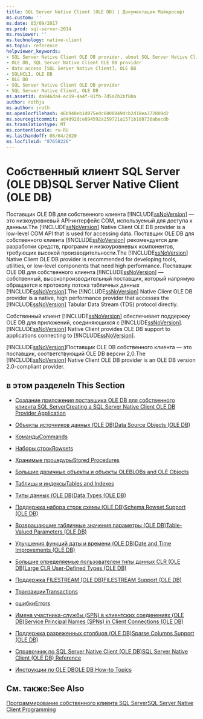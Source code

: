 ```yaml
---
title: SQL Server Native Client (OLE DB) | Документация Майкрософт
ms.custom: ''
ms.date: 03/09/2017
ms.prod: sql-server-2014
ms.reviewer: ''
ms.technology: native-client
ms.topic: reference
helpviewer_keywords:
- SQL Server Native Client OLE DB provider, about SQL Server Native Client OLE DB provider
- OLE DB, SQL Server Native Client OLE DB provider
- data access [SQL Server Native Client], OLE DB
- SQLNCLI, OLE DB
- OLE DB
- SQL Server Native Client OLE DB provider
- SQL Server Native Client, OLE DB
ms.assetid: da846da4-ec19-4a4f-81fb-7d5a2b2bf80a
author: rothja
ms.author: jroth
ms.openlocfilehash: 46b948eb1d075edc6000849dcb2d18ea372809d2
ms.sourcegitcommit: ad4d92dce894592a259721a1571b1d8736abacdb
ms.translationtype: MT
ms.contentlocale: ru-RU
ms.lasthandoff: 08/04/2020
ms.locfileid: "87658226"
---
```

# <a name="sql-server-native-client-ole-db"></a><span data-ttu-id="db88c-102">Собственный клиент SQL Server (OLE DB)</span><span class="sxs-lookup"><span data-stu-id="db88c-102">SQL Server Native Client (OLE DB)</span></span>
  <span data-ttu-id="db88c-103">Поставщик OLE DB для собственного клиента [!INCLUDE[ssNoVersion](../../../includes/ssnoversion-md.md)] — это низкоуровневый API-интерфейс COM, используемый для доступа к данным.</span><span class="sxs-lookup"><span data-stu-id="db88c-103">The [!INCLUDE[ssNoVersion](../../../includes/ssnoversion-md.md)] Native Client OLE DB provider is a low-level COM API that is used for accessing data.</span></span> <span data-ttu-id="db88c-104">Поставщик OLE DB для собственного клиента [!INCLUDE[ssNoVersion](../../../includes/ssnoversion-md.md)] рекомендуется для разработки средств, программ и низкоуровневых компонентов, требующих высокой производительности.</span><span class="sxs-lookup"><span data-stu-id="db88c-104">The [!INCLUDE[ssNoVersion](../../../includes/ssnoversion-md.md)] Native Client OLE DB provider is recommended for developing tools, utilities, or low-level components that need high performance.</span></span> <span data-ttu-id="db88c-105">Поставщик OLE DB для собственного клиента [!INCLUDE[ssNoVersion](../../../includes/ssnoversion-md.md)] — собственный, высокопроизводительный поставщик, который напрямую обращается к протоколу потока табличных данных [!INCLUDE[ssNoVersion](../../../includes/ssnoversion-md.md)].</span><span class="sxs-lookup"><span data-stu-id="db88c-105">The [!INCLUDE[ssNoVersion](../../../includes/ssnoversion-md.md)] Native Client OLE DB provider is a native, high performance provider that accesses the [!INCLUDE[ssNoVersion](../../../includes/ssnoversion-md.md)] Tabular Data Stream (TDS) protocol directly.</span></span>  
  
 <span data-ttu-id="db88c-106">Собственный клиент [!INCLUDE[ssNoVersion](../../../includes/ssnoversion-md.md)] обеспечивает поддержку OLE DB для приложений, соединяющихся с [!INCLUDE[ssNoVersion](../../../includes/ssnoversion-md.md)].</span><span class="sxs-lookup"><span data-stu-id="db88c-106">[!INCLUDE[ssNoVersion](../../../includes/ssnoversion-md.md)] Native Client provides OLE DB support to applications connecting to [!INCLUDE[ssNoVersion](../../../includes/ssnoversion-md.md)].</span></span>  
  
 <span data-ttu-id="db88c-107">[!INCLUDE[ssNoVersion](../../../includes/ssnoversion-md.md)]Поставщик OLE DB собственного клиента — это поставщик, соответствующий OLE DB версии 2,0.</span><span class="sxs-lookup"><span data-stu-id="db88c-107">The [!INCLUDE[ssNoVersion](../../../includes/ssnoversion-md.md)] Native Client OLE DB provider is an OLE DB version 2.0-compliant provider.</span></span>  
  
## <a name="in-this-section"></a><span data-ttu-id="db88c-108">в этом разделе</span><span class="sxs-lookup"><span data-stu-id="db88c-108">In This Section</span></span>  
  
-   [<span data-ttu-id="db88c-109">Создание приложения поставщика OLE DB для собственного клиента SQL Server</span><span class="sxs-lookup"><span data-stu-id="db88c-109">Creating a SQL Server Native Client OLE DB Provider Application</span></span>](../../native-client-ole-db-provider/creating-a-sql-server-native-client-ole-db-provider-application.md)  
  
-   [<span data-ttu-id="db88c-110">Объекты источников данных (OLE DB)</span><span class="sxs-lookup"><span data-stu-id="db88c-110">Data Source Objects &#40;OLE DB&#41;</span></span>](../../native-client-ole-db-data-source-objects/data-source-objects-ole-db.md)  
  
-   [<span data-ttu-id="db88c-111">Команды</span><span class="sxs-lookup"><span data-stu-id="db88c-111">Commands</span></span>](../../native-client-ole-db-commands/commands.md)  
  
-   [<span data-ttu-id="db88c-112">Наборы строк</span><span class="sxs-lookup"><span data-stu-id="db88c-112">Rowsets</span></span>](../../native-client-ole-db-rowsets/rowsets.md)  
  
-   [<span data-ttu-id="db88c-113">Хранимые процедуры</span><span class="sxs-lookup"><span data-stu-id="db88c-113">Stored Procedures</span></span>](stored-procedures.md)  
  
-   [<span data-ttu-id="db88c-114">Большие двоичные объекты и объекты OLE</span><span class="sxs-lookup"><span data-stu-id="db88c-114">BLOBs and OLE Objects</span></span>](../../native-client-ole-db-blobs/blobs-and-ole-objects.md)  
  
-   [<span data-ttu-id="db88c-115">Таблицы и индексы</span><span class="sxs-lookup"><span data-stu-id="db88c-115">Tables and Indexes</span></span>](../../native-client-ole-db-tables-indexes/tables-and-indexes.md)  
  
-   [<span data-ttu-id="db88c-116">Типы данных (OLE DB)</span><span class="sxs-lookup"><span data-stu-id="db88c-116">Data Types &#40;OLE DB&#41;</span></span>](../../native-client-ole-db-data-types/data-types-ole-db.md)  
  
-   [<span data-ttu-id="db88c-117">Поддержка набора строк схемы &#40;OLE DB&#41;</span><span class="sxs-lookup"><span data-stu-id="db88c-117">Schema Rowset Support &#40;OLE DB&#41;</span></span>](schema-rowset-support-ole-db.md)  
  
-   [<span data-ttu-id="db88c-118">Возвращающие табличные значения параметры &#40;OLE DB&#41;</span><span class="sxs-lookup"><span data-stu-id="db88c-118">Table-Valued Parameters &#40;OLE DB&#41;</span></span>](../../native-client-ole-db-table-valued-parameters/table-valued-parameters-ole-db.md)  
  
-   [<span data-ttu-id="db88c-119">Улучшения функций даты и времени &#40;OLE DB&#41;</span><span class="sxs-lookup"><span data-stu-id="db88c-119">Date and Time Improvements &#40;OLE DB&#41;</span></span>](../../native-client-ole-db-date-time/date-and-time-improvements-ole-db.md)  
  
-   [<span data-ttu-id="db88c-120">Большие определяемые пользователем типы данных CLR &#40;OLE DB&#41;</span><span class="sxs-lookup"><span data-stu-id="db88c-120">Large CLR User-Defined Types &#40;OLE DB&#41;</span></span>](large-clr-user-defined-types-ole-db.md)  
  
-   [<span data-ttu-id="db88c-121">Поддержка FILESTREAM &#40;OLE DB&#41;</span><span class="sxs-lookup"><span data-stu-id="db88c-121">FILESTREAM Support &#40;OLE DB&#41;</span></span>](filestream-support-ole-db.md)  
  
-   [<span data-ttu-id="db88c-122">Транзакции</span><span class="sxs-lookup"><span data-stu-id="db88c-122">Transactions</span></span>](../../native-client-ole-db-transactions/transactions.md)  
  
-   [<span data-ttu-id="db88c-123">ошибки</span><span class="sxs-lookup"><span data-stu-id="db88c-123">Errors</span></span>](../../native-client-ole-db-errors/errors.md)  
  
-   [<span data-ttu-id="db88c-124">Имена участника-службы (SPN) в клиентских соединениях (OLE DB)</span><span class="sxs-lookup"><span data-stu-id="db88c-124">Service Principal Names &#40;SPNs&#41; in Client Connections &#40;OLE DB&#41;</span></span>](service-principal-names-spns-in-client-connections-ole-db.md)  
  
-   [<span data-ttu-id="db88c-125">Поддержка разреженных столбцов &#40;OLE DB&#41;</span><span class="sxs-lookup"><span data-stu-id="db88c-125">Sparse Columns Support &#40;OLE DB&#41;</span></span>](sparse-columns-support-ole-db.md)  
  
-   [<span data-ttu-id="db88c-126">Справочник по SQL Server Native Client &#40;OLE DB&#41;</span><span class="sxs-lookup"><span data-stu-id="db88c-126">SQL Server Native Client &#40;OLE DB&#41; Reference</span></span>](../../native-client-ole-db-interfaces/sql-server-native-client-ole-db-interfaces.md)  
  
-   [<span data-ttu-id="db88c-127">Инструкции по OLE DB</span><span class="sxs-lookup"><span data-stu-id="db88c-127">OLE DB How-to Topics</span></span>](../../native-client-ole-db-how-to/ole-db-how-to-topics.md)  
  
## <a name="see-also"></a><span data-ttu-id="db88c-128">См. также:</span><span class="sxs-lookup"><span data-stu-id="db88c-128">See Also</span></span>  
 [<span data-ttu-id="db88c-129">Программирование собственного клиента SQL Server</span><span class="sxs-lookup"><span data-stu-id="db88c-129">SQL Server Native Client Programming</span></span>](../sql-server-native-client-programming.md)  
  
  
